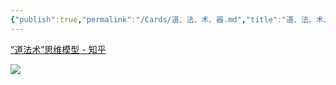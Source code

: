 ```yaml
---
{"publish":true,"permalink":"/Cards/道、法、术、器.md","title":"道、法、术、器","created":"2022-06-22","modified":"2023-03-14","published":"2025-07-29T23:04:00.271+08:00","cssclasses":""}
---
```



[“道法术”思维模型 - 知乎](https://zhuanlan.zhihu.com/p/281934400)

![](https://img2.oldwinter.top/Pasted%20image%2020220814035154.png)